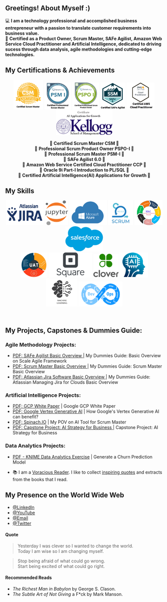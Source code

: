 
## Greetings! About Myself :)

💻 **I am a technology professional and accomplished business entrepreneur with a passion to translate customer requirements into business value.** <br />
🏅 **Certified as a Product Owner, Scrum Master, SAFe Agilist, Amazon Web Service Cloud Practitioner and Artificial Intelligence, dedicated to driving sucess through data analysis, agile methodologies and cutting-edge technologies.** <br />

## My Certifications & Achievements
<p align="center">
  <img src="https://github.com/devangmaniar/devangmaniar/blob/main/myimages/myskills/csm_logo_version2.png" width="94" height="94" />
  <img src="https://github.com/devangmaniar/devangmaniar/blob/main/myimages/myskills/psm1_logo_version4.png" width="85" height="85" />  
  <img src="https://github.com/devangmaniar/devangmaniar/blob/main/myimages/myskills/pspo1_version2.png" width="85" height="85" />
  <img src="https://github.com/devangmaniar/devangmaniar/blob/main/myimages/myskills/safe_logo_version2.png" width="80" height="85" />
  <img src="https://github.com/devangmaniar/devangmaniar/blob/main/myimages/myskills/amazoncloud_logo_version4.png" width="90" height="85" />
  <img src="https://github.com/devangmaniar/devangmaniar/blob/main/myimages/myskills/kellogg_logo.png" width="180" height="80" />
</p>
<p align="center"> 
 🔹 <strong>  Certified Scrum Master CSM </strong> 🔹   <br />
 🔹 <strong>  Professional Scrum Product Owner PSPO-I </strong> 🔹  <br />
 🔹 <strong>  Professional Scrum Master PSM-I </strong> 🔹  <br />
 🔹 <strong>  SAFe Agilist 6.0 </strong> 🔹  <br />
 🔹 <strong>  Amazon Web Service Certified Cloud Practitioner CCP </strong> 🔹  <br />
 🔹 <strong>  Oracle 9i Part-I Introduction to PL/SQL </strong> 🔹  <br />
 🔹 <strong>  Certified Artificial Intelligence(AI) Applications for Growth </strong> 🔹
</p> 

## My Skills
<p align="center">
  <img src="https://github.com/devangmaniar/devangmaniar/blob/main/myimages/myskills/jira_logo.png" width="120" height="80" />
  <img src="https://github.com/devangmaniar/devangmaniar/blob/main/myimages/myskills/jupyter_logo.png" width="75" height="80" />
  <img src="https://github.com/devangmaniar/devangmaniar/blob/main/myimages/myskills/azure_logo.png" width="120" height="80" 
  />
  <img src="https://github.com/devangmaniar/devangmaniar/blob/main/myimages/myskills/scrum_logo.png" width="80" height="80" />
  <img src="https://github.com/devangmaniar/devangmaniar/blob/main/myimages/myskills/sldc_logo.png" width="90" height="80" />
  <img src="https://github.com/devangmaniar/devangmaniar/blob/main/myimages/myskills/salesforce_logo.png" width="120" height="80" /> 
 <br/>
  <img src="https://github.com/devangmaniar/devangmaniar/blob/main/myimages/myskills/uat_logo.png" width="85" height="80" />
  <img src="https://github.com/devangmaniar/devangmaniar/blob/main/myimages/myskills/square_logo.png" width="140" height="80" />
  <img src="https://github.com/devangmaniar/devangmaniar/blob/main/myimages/myskills/clover_logo.png" width="80" height="75" />
  <img src="https://github.com/devangmaniar/devangmaniar/blob/main/myimages/myskills/ai_logo.png" width="90" height="80" />
  <img src="https://github.com/devangmaniar/devangmaniar/blob/main/myimages/myskills/machinelearning_logo.png" width="100" height="90" />
  <img src="https://github.com/devangmaniar/devangmaniar/blob/main/myimages/myskills/devops_logo_version2.png" width="140" height="80" />
</p> </br>

## My Projects, Capstones & Dummies Guide:

### Agile Methodology Projects: 
- <a href = "https://github.com/devangmaniar/devangmaniar/blob/main/mypdffiles/SAFe_Agilist_My_DummyGuide.pdf"> PDF: SAFe Agilist Basic Overview </a> | My Dummies Guide: Basic Overview on Scale Agile Framework 
- <a href = "https://github.com/devangmaniar/devangmaniar/blob/main/mypdffiles/ScrumMaster_My_DummyGuide.pdf"> PDF: Scrum Master Basic Overview </a> | My Dummies Guide: Scrum Master Basic Overview
- <a href = "https://github.com/devangmaniar/devangmaniar/blob/main/mypdffiles/Jira_Projects_for_Cloud_My_DummyGuide.pdf"> PDF: Atlassian Jira Software Basic Overview </a> | My Dummies Guide: Atlassian Managing Jira for Clouds Basic Overview

### Artificial Intelligence Projects:
- <a href = "https://github.com/devangmaniar/devangmaniar/blob/main/mypdffiles/WhitePaper_GCP_LookerImplentation.pdf"> PDF: GCP White Paper</a> | Google GCP White Paper 
- <a href = "https://github.com/devangmaniar/devangmaniar/blob/main/mypdffiles/WhitePaper_GCP_GenerativeAI_VertexAI.pdf"> PDF: Google Vertex Generative AI</a> | How Google's Vertex Generative AI can benefit?  
- <a href = "https://github.com/devangmaniar/devangmaniar/blob/main/mypdffiles/Spinach_AITool_ScrumMaster.pdf"> PDF: Spinach.IO</a> | My POV on AI Tool for Scrum Master
- <a href = "https://github.com/devangmaniar/devangmaniar/blob/main/mypdffiles/FinalCapstone_AI_Strategy_To_CEO.pdf"> PDF: Capstone Project: AI Strategy for Business </a> | Capstone Project: AI Strategy for Business

### Data Analytics Projects:
- <a href = "https://github.com/devangmaniar/devangmaniar/blob/main/mypdffiles/KNIME_DataAnalytics_Churn_Prediction_Model_Exercise.pdf"> PDF - KNIME Data Analytics Exercise</a> | Generate a Churn Prediction Model

-  📚 I am a [Voracious Reader](#recommended-reads). I like to collect [inspiring quotes](#quote) and extracts from the books that I read.

## My Presence on the World Wide Web

- [@LinkedIn](https://www.linkedin.com/in/devang-maniar)
- [@YouTube](https://youtu.be/hxjpGLSSMZo)
- [@Email](mailto:devangmaniar@gmail.com)
- [@Twitter](https://twitter.com/DaveManny3649)

#### Quote

<blockquote> 
  Yesterday I was clever so I wanted to change the world. <br />
  Today I am wise so I am changing myself. </blockquote>
<blockquote> 
  Stop being afraid of what could go wrong. <br />
  Start being excited of what could go right.
</blockquote>

#### Recommended Reads

-   _The Richest Man in Babylon_ by George S. Clason.
-   _The Subtle Art of Not Giving_ a F\*ck by Mark Manson.
